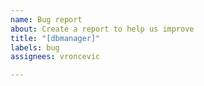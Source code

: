 ```yaml
---
name: Bug report
about: Create a report to help us improve
title: "[dbmanager]"
labels: bug
assignees: vroncevic

---
```




